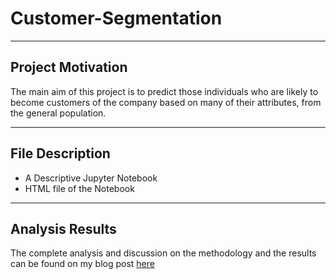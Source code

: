# Customer-Segmentation

-------
## Project Motivation
The main aim of this project is to predict those individuals who are likely to become customers of the company based on many of their attributes, from the general population.

------

## File Description
* A Descriptive Jupyter Notebook
* HTML file of the Notebook

--------

## Analysis Results
The complete analysis and discussion on the methodology and the results can be found on my blog post [here](https://medium.com/@vinayak.sengupta/customer-segmentation-identifying-the-profit-among-the-loose-ends-6fe4d6279873?source=friends_link&sk=e5b315236895ba6eb0d67f17e978ec6a)
